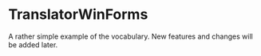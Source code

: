 # TranslatorWinForms
A rather simple example of the vocabulary. New features and changes will be added later.
